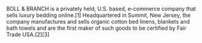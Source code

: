 BOLL & BRANCH is a privately held, U.S. based, e-commerce company that sells luxury bedding online.[1] Headquartered in Summit, New Jersey, the company manufactures and sells organic cotton bed linens, blankets and bath towels and are the first maker of such goods to be certified by Fair Trade USA.[2][3]
